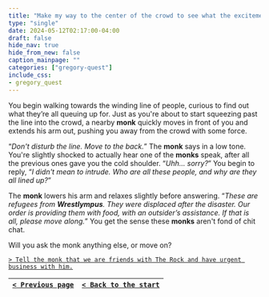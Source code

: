 ```yaml
---
title: "Make my way to the center of the crowd to see what the excitement is."
type: "single"
date: 2024-05-12T02:17:00-04:00
draft: false
hide_nav: true
hide_from_new: false
caption_mainpage: ""
categories: ["gregory-quest"]
include_css:
- gregory_quest
---
```


You begin walking towards the winding line of people, curious to find out what they’re all queuing up for. Just as you're about to start squeezing past the line into the crowd, a nearby **monk** quickly moves in front of you and extends his arm out, pushing you away from the crowd with some force. 

“*Don't disturb the line. Move to the back.*” The **monk** says in a low tone. You're slightly shocked to actually hear one of the **monks** speak, after all the previous ones gave you the cold shoulder. “*Uhh… sorry?*” You begin to reply, “*I didn't mean to intrude. Who are all these people, and why are they all lined up?*”

The **monk** lowers his arm and relaxes slightly before answering. “*These are refugees from **Wrestlympus**. They were displaced after the disaster. Our order is providing them with food, with an outsider’s assistance. If that is all, please move along.*” You get the sense these **monks** aren't fond of chit chat. 

Will you ask the monk anything else, or move on? 

[``> Tell the monk that we are friends with The Rock and have urgent business with him.``](../109)

|[``< Previous page``](../107)|[``< Back to the start``](../)|
|---|---|